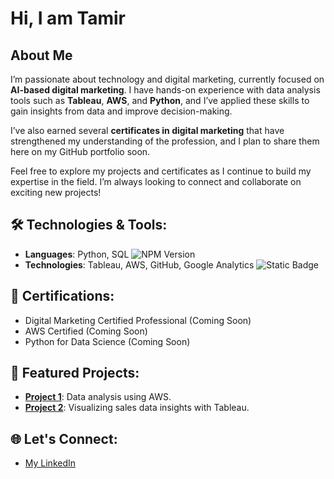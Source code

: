 # Hi, I am Tamir

## About Me
I’m passionate about technology and digital marketing, currently focused on **AI-based digital marketing**. I have hands-on experience with data analysis tools such as **Tableau**, **AWS**, and **Python**, and I’ve applied these skills to gain insights from data and improve decision-making. 

I’ve also earned several **certificates in digital marketing** that have strengthened my understanding of the profession, and I plan to share them here on my GitHub portfolio soon.

Feel free to explore my projects and certificates as I continue to build my expertise in the field. I’m always looking to connect and collaborate on exciting new projects!

## 🛠️ Technologies & Tools:
- **Languages**: Python, SQL
![NPM Version](https://img.shields.io/npm/v/java?style=flat-square&labelColor=red&color=green)
- **Technologies**: Tableau, AWS, GitHub, Google Analytics
![Static Badge](https://img.shields.io/badge/data-analytics-blue)

## 📜 Certifications:
- Digital Marketing Certified Professional (Coming Soon)
- AWS Certified (Coming Soon)
- Python for Data Science (Coming Soon)

## 🚀 Featured Projects:
- [**Project 1**](link): Data analysis using AWS.
- [**Project 2**](link): Visualizing sales data insights with Tableau.

## 🌐 Let's Connect:
- [My LinkedIn](https://www.linkedin.com/in/tamir-jargalsaikhan/)






